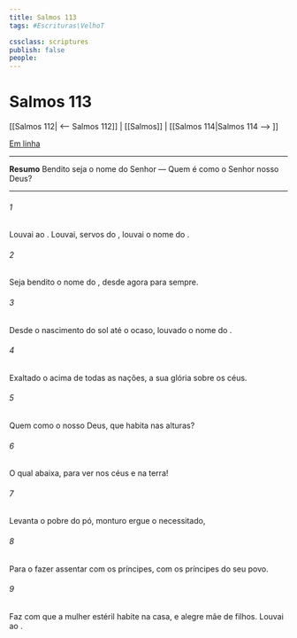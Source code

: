```yaml
---
title: Salmos 113
tags: #Escrituras\VelhoT

cssclass: scriptures
publish: false
people:
---
```


# Salmos 113
[[Salmos 112| <-- Salmos 112]] | [[Salmos]] | [[Salmos 114|Salmos 114 --> ]]

[Em linha](https://churchofjesuschrist.org/study/scriptures/ot/ps/113?lang=por)

---
__Resumo__
Bendito seja o nome do Senhor — Quem é como o Senhor nosso Deus?

---
###### 1 
Louvai ao . Louvai, servos do , louvai o nome do .

###### 2 
Seja bendito o nome do , desde agora para sempre.

###### 3 
Desde o nascimento do sol até o ocaso,  louvado o nome do .

###### 4 
Exaltado  o  acima de todas as nações,  a sua glória sobre os céus.

###### 5 
Quem  como o  nosso Deus, que habita nas alturas?

###### 6 
O qual  abaixa, para ver  nos céus e na terra!

###### 7 
Levanta o pobre do pó,  monturo ergue o necessitado,

###### 8 
Para o fazer assentar com os príncipes,  com os príncipes do seu povo.

###### 9 
Faz com que a mulher estéril habite na casa, e  alegre mãe de filhos. Louvai ao .

